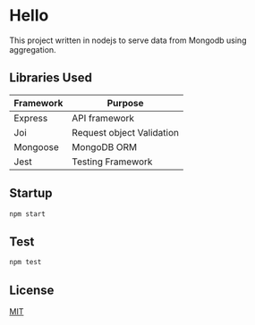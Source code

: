 # Hello

This project written in nodejs to serve data from Mongodb using aggregation. 

## Libraries Used

| Framework | Purpose | 
| --------------- | --------------- | 
| Express| API framework | 
| Joi | Request object Validation | 
| Mongoose | MongoDB ORM| 
| Jest | Testing Framework| 

## Startup

```bash
npm start
```

## Test

```bash
npm test
```


## License
[MIT](https://choosealicense.com/licenses/mit/)